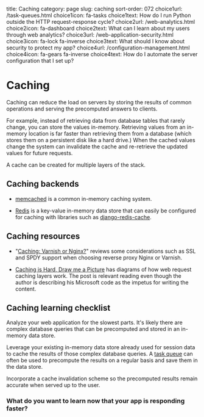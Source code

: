 title: Caching
category: page
slug: caching
sort-order: 072
choice1url: /task-queues.html
choice1icon: fa-tasks
choice1text: How do I run Python outside the HTTP request-response cycle?
choice2url: /web-analytics.html
choice2icon: fa-dashboard
choice2text: What can I learn about my users through web analytics?
choice3url: /web-application-security.html
choice3icon: fa-lock fa-inverse
choice3text: What should I know about security to protect my app?
choice4url: /configuration-management.html
choice4icon: fa-gears fa-inverse
choice4text: How do I automate the server configuration that I set up?


# Caching
Caching can reduce the load on servers by storing the results of common 
operations and serving the precomputed answers to clients. 

For example, instead of retrieving data from database tables that rarely 
change, you can store the values in-memory. Retrieving values from an 
in-memory location is far faster than retrieving them from a database (which
stores them on a persistent disk like a hard drive.) When the cached values 
change the system can invalidate the cache and re-retrieve the updated values
for future requests.

A cache can be created for multiple layers of the stack. 


## Caching backends
* [memcached](http://memcached.org/) is a common in-memory caching system.

* [Redis](http://redis.io/) is a key-value in-memory data store that can
  easily be configured for caching with libraries such as 
  [django-redis-cache](https://github.com/sebleier/django-redis-cache).


## Caching resources
* "[Caching: Varnish or Nginx?](https://bjornjohansen.no/caching-varnish-or-nginx)"
  reviews some considerations such as SSL and SPDY support when choosing
  reverse proxy Nginx or Varnish.

* [Caching is Hard, Draw me a Picture](http://bizcoder.com/caching-is-hard-draw-me-a-picture)
  has diagrams of how web request caching layers work. The post is relevant
  reading even though the author is describing his Microsoft code as the 
  impetus for writing the content.


## Caching learning checklist
<i class="fa fa-check-square-o"></i>
Analyze your web application for the slowest parts. It's likely there are
complex database queries that can be precomputed and stored in an in-memory
data store.

<i class="fa fa-check-square-o"></i>
Leverage your existing in-memory data store already used for session data
to cache the results of those complex database queries. 
A [task queue](/task-queues.html) can often be used to precompute the results 
on a regular basis and save them in the data store.

<i class="fa fa-check-square-o"></i>
Incorporate a cache invalidation scheme so the precomputed results remain 
accurate when served up to the user.



### What do you want to learn now that your app is responding faster?
